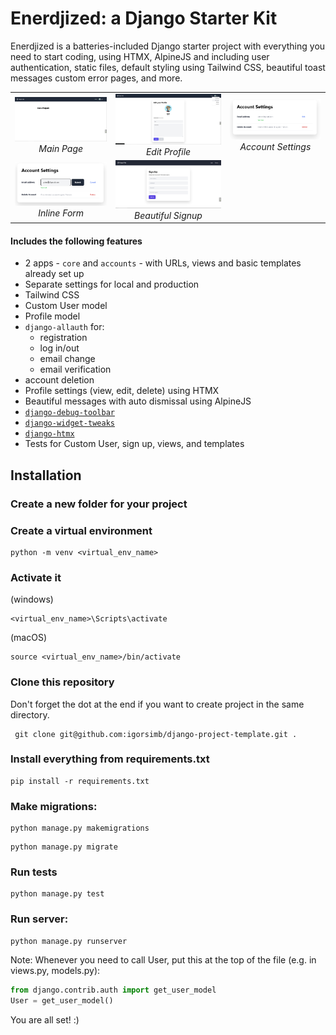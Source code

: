# Enerdjized: a Django Starter Kit

Enerdjized is a batteries-included Django starter project with everything you need to start coding,
using HTMX, AlpineJS and including user authentication, static files, default styling using Tailwind CSS, beautiful 
toast messages custom error pages, and more.

<table>
  <tr>
    <td align="center">
      <a href="assets/1.png" target="_blank" title="Main Page">
        <img src="assets/1.png" alt="Main Page">
      </a>
      <br />
      <em>Main Page</em>
    </td>
    <td  align ="center">
      <a href="assets/2.png" target="_blank" title="Edit Profile">
        <img src="assets/2.png" alt="Edit Profile">
      </a>
      <br />
      <em>Edit Profile</em>
    </td>
    <td align="center">
    <a href="assets/3.png" target="_blank" title="Account Settings">
      <img src="assets/3.png" alt="Account Settings">
    </a>
      <br />
      <em>Account Settings</em>
    </td>
  </tr>
  <tr>
    <td align="center">
    <a href="assets/3.5.png" target="_blank" title="Inline Form">
        <img src="assets/3.5.png" alt="Inline Form">
      </a>
      <br />
      <em>Inline Form</em>
    </td>
    <td align="center">
      <a href="assets/4.png" target="_blank" title="Beautiful Signup">
        <img src="assets/4.png" alt="Beautiful Signup">
      </a>
      <br />
      <em>Beautiful Signup</em>
    </td>
  </tr>
</table>

#### Includes the following features
- 2 apps - `core` and `accounts` - with URLs, views and basic templates already set up
- Separate settings for local and production
- Tailwind CSS
- Custom User model 
- Profile model
- `django-allauth` for:
  - registration
  - log in/out
  - email change
  - email verification
- account deletion
- Profile settings (view, edit, delete) using HTMX
- Beautiful messages with auto dismissal using AlpineJS
- [`django-debug-toolbar`](https://django-debug-toolbar.readthedocs.io/en/latest/)
- [`django-widget-tweaks`](https://pypi.org/project/django-widget-tweaks/)
- [`django-htmx`](https://pypi.org/project/django-htmx/)
- Tests for Custom User, sign up, views, and templates

## Installation


### Create a new folder for your project

### Create a virtual environment
```shell
python -m venv <virtual_env_name>
```

### Activate it

(windows)
```shell
<virtual_env_name>\Scripts\activate
```

(macOS)
```shell
source <virtual_env_name>/bin/activate
```

### Clone this repository
Don't forget the dot at the end if you want to create project in the same directory.
```shell
 git clone git@github.com:igorsimb/django-project-template.git .
```

### Install everything from requirements.txt
```shell
pip install -r requirements.txt
```

### Make migrations:

```shell
python manage.py makemigrations
```

```shell
python manage.py migrate
```

### Run tests
```shell
python manage.py test
```

### Run server:

```shell
python manage.py runserver
```

Note:
Whenever you need to call User, put this at the top of the file (e.g. in views.py, models.py):
```python
from django.contrib.auth import get_user_model
User = get_user_model()
```

You are all set! :)

